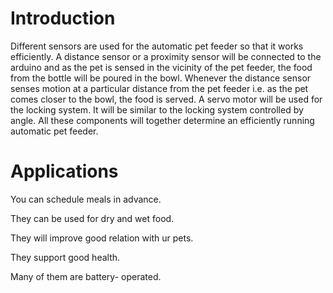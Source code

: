 # Introduction
Different sensors are used for the automatic pet feeder so that it works efficiently.
A distance sensor or a proximity sensor will be connected to the arduino and as the pet is sensed in the vicinity of the pet feeder, the food from the bottle will be poured in the bowl.
Whenever the distance sensor senses motion at a particular distance from the pet feeder i.e. as the pet comes closer to the bowl, the food is served. A servo motor will be used for the locking system. 
It will be similar to the locking system controlled by angle. All these components will together determine an efficiently running automatic pet feeder.



# Applications
You can schedule meals in advance.

They can be used for dry and wet food. 

They will improve good relation with ur pets.

They support good health.

Many of them are battery- operated.
